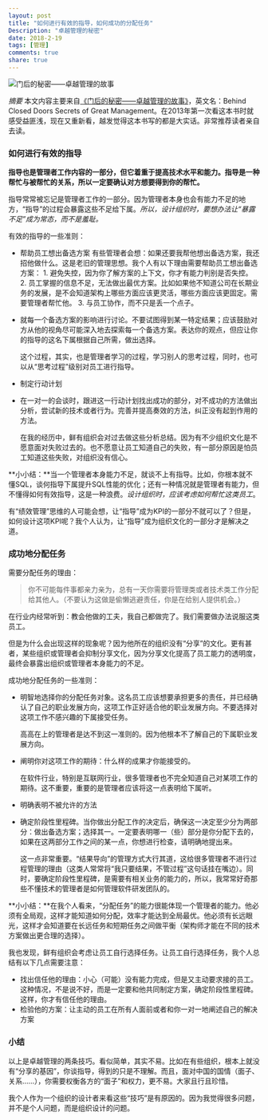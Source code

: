 ```yaml
---
layout: post
title: "如何进行有效的指导，如何成功的分配任务"
Description: "卓越管理的秘密"
date: 2018-2-19
tags: [管理]
comments: true
share: true
---
```


![门后的秘密——卓越管理的故事](/assets/images/292372-f7b7c8f66ed37e25.jpg)

_摘要_ 本文内容主要来自[《门后的秘密——卓越管理的故事》](https://www.amazon.cn/dp/B004HFGN8W)，英文名：Behind Closed Doors Secrets of Great Management。在2013年第一次看这本书时就感受益匪浅，现在又重新看，越发觉得这本书写的都是大实话。非常推荐读者亲自去读。

### 如何进行有效的指导

**指导也是管理者工作内容的一部分，但它着重于提高技术水平和能力。指导是一种帮忙与被帮忙的关系，所以一定要确认对方想要得到你的帮忙。**

指导常常被忘记是管理者工作的一部分。因为管理者本身也会有能力不足的地方，“指导”的过程会暴露这些不足给下属。_所以，设计组织时，要想办法让“暴露不足”成为常态，而不是羞耻。_

有效的指导的一些准则：

* 帮助员工想出备选方案
    有些管理者会想：如果还要我帮他想出备选方案，我还招他做什么。这是老旧的管理思想。我个人有以下理由需要帮助员工想出备选方案：
      1. 避免失控，因为你了解方案的上下文，你才有能力判别是否失控。
      2. 员工掌握的信息不足，无法做出最优方案。比如如果他不知道公司在长期业务的发展，是不会知道架构上哪些方面应该更灵活，哪些方面应该更固定。需要管理者帮忙他。
      3. 与员工协作，而不只是丢一个点子。

* 就每一个备选方案的影响进行讨论。不要试图得到某一特定结果；应该鼓励对方从他的视角尽可能深入地去探索每一个备选方案。表达你的观点，但应让你的指导的这名下属根据自己所需，做出选择。

    这个过程，其实，也是管理者学习的过程，学习别人的思考过程，同时，也可以从“思考过程”级别对员工进行指导。
* 制定行动计划
* 在一对一的会谈时，跟进这一行动计划找出成功的部分，对不成功的方法做出分析，尝试新的技术或者行为。完善并提高奏效的方法，纠正没有起到作用的方法。

    在我的经历中，鲜有组织会对过去做这些分析总结。因为有不少组织文化是不愿意面对失败过去的。也不愿意让员工知道自己的失败，有一部分原因是怕员工知道这些失败，对组织没有信心。

**小小结：**当一个管理者本身能力不足，就谈不上有指导。比如，你根本就不懂SQL，谈何指导下属提升SQL性能的优化；还有一种情况就是管理者有能力，但不懂得如何有效指导，这是一种浪费。_设计组织时，应该考虑如何帮忙这类员工_。

有“绩效管理”思维的人可能会想，让“指导”成为KPI的一部分不就可以了？但是，如何设计这项KPI呢？我个人认为，让“指导”成为组织文化的一部分才是解决之道。


### 成功地分配任务

需要分配任务的理由：
> 你不可能每件事都亲力亲为，总有一天你需要将管理类或者技术类工作分配给其他人。（不要认为这做是偷懒逃避责任，你是在给别人提供机会。）

在行业内经常听到：教会他做的工夫，我自己都做完了。我们需要做办法说服这类员工。

但是为什么会出现这样的现象呢？因为他所在的组织没有“分享”的文化。更有甚者，某些组织或管理者会抑制分享文化，因为分享文化提高了员工能力的透明度，最终会暴露出组织或管理者本身能力的不足。

成功地分配任务的一些准则：

* 明智地选择你的分配任务对象。这名员工应该想要承担更多的责任，并已经确认了自己的职业发展方向，这项工作正好适合他的职业发展方向。不要选择对这项工作不感兴趣的下属接受任务。

    高高在上的管理者是达不到这一准则的。因为他根本不了解自己的下属职业发展方向。
* 阐明你对这项工作的期待：什么样的成果才你能接受的。

    在软件行业，特别是互联网行业，很多管理者也不完全知道自己对某项工作的期待。这不重要，重要的是管理者应该将这一点表明给下属听。
* 明确表明不被允许的方法
* 确定阶段性里程碑。当你做出分配工作的决定后，确保这一决定至少分为两部分：做出备选方案；选择其一。一定要表明哪一（些）部分是你分配下去的，如果在这两部分工作之间的某一点，你想进行检查，请明确地提出来。

    这一点非常重要。“结果导向”的管理方式大行其道，这给很多管理者不进行过程管理的理由（这类人常常将“我只要结果，不管过程”这句话挂在嘴边）。同时，要确定阶段性里程碑，是需要有相关业务的能力的，所以，我常常好奇那些不懂技术的管理者是如何管理软件研发团队的。

**小小结：**在我个人看来，“分配任务”的能力很能体现一个管理者的能力。他必须有全局观，这样才能知道如何分配，效率才能达到全局最优。他必须有长远眼光，这样才会知道要在长远任务和短期任务之间做平衡（架构师才能在不同的技术方案做出更合理的选择）。

我也发现，鲜有组织会考虑让员工自行选择任务。让员工自行选择任务，我个人总结有以下几点需要注意：

* 找出信任他的理由：小心（可能）没有能力完成，但是又主动要求接的员工。这种情况，不是说不好，而是一定要和他共同制定方案，确定阶段性里程碑。这样，你才有信任他的理由。
* 检验他的方案：让主动的员工在所有人面前或者和你一对一地阐述自己的解决方案


### 小结
以上是卓越管理的两条技巧。看似简单，其实不易。比如在有些组织，根本上就没有“分享的基因”，你谈指导，得到的只是不理解。而且，面对中国的国情（面子、关系……），你需要权衡各方的“面子”和权力，更不易。大家且行且珍惜。

我个人作为一个组织的设计者来看这些“技巧”是有原因的。因为我觉得很多问题，并不是个人问题，而是组织设计的问题。
